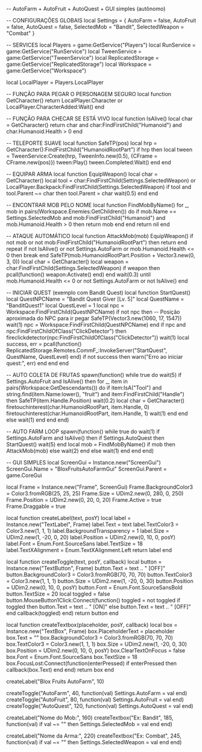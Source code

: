 -- AutoFarm + AutoFruit + AutoQuest + GUI simples (autônomo)

-- CONFIGURAÇÕES GLOBAIS
local Settings = {
    AutoFarm = false,
    AutoFruit = false,
    AutoQuest = false,
    SelectedMob = "Bandit",
    SelectedWeapon = "Combat"
}

-- SERVICES
local Players = game:GetService("Players")
local RunService = game:GetService("RunService")
local TweenService = game:GetService("TweenService")
local ReplicatedStorage = game:GetService("ReplicatedStorage")
local Workspace = game:GetService("Workspace")

local LocalPlayer = Players.LocalPlayer

-- FUNÇÃO PARA PEGAR O PERSONAGEM SEGURO
local function GetCharacter()
    return LocalPlayer.Character or LocalPlayer.CharacterAdded:Wait()
end

-- FUNÇÃO PARA CHECAR SE ESTÁ VIVO
local function IsAlive()
    local char = GetCharacter()
    return char and char:FindFirstChild("Humanoid") and char.Humanoid.Health > 0
end

-- TELEPORTE SUAVE
local function SafeTP(pos)
    local hrp = GetCharacter():FindFirstChild("HumanoidRootPart")
    if hrp then
        local tween = TweenService:Create(hrp, TweenInfo.new(0.5), {CFrame = CFrame.new(pos)})
        tween:Play()
        tween.Completed:Wait()
    end
end

-- EQUIPAR ARMA
local function EquipWeapon()
    local char = GetCharacter()
    local tool = char:FindFirstChild(Settings.SelectedWeapon) or LocalPlayer.Backpack:FindFirstChild(Settings.SelectedWeapon)
    if tool and tool.Parent ~= char then
        tool.Parent = char
        wait(0.5)
    end
end

-- ENCONTRAR MOB PELO NOME
local function FindMobByName()
    for _, mob in pairs(Workspace.Enemies:GetChildren()) do
        if mob.Name == Settings.SelectedMob and mob:FindFirstChild("Humanoid") and mob.Humanoid.Health > 0 then
            return mob
        end
    end
    return nil
end

-- ATAQUE AUTOMÁTICO
local function AttackMob(mob)
    EquipWeapon()
    if not mob or not mob:FindFirstChild("HumanoidRootPart") then return end
    repeat
        if not IsAlive() or not Settings.AutoFarm or mob.Humanoid.Health <= 0 then break end
        SafeTP(mob.HumanoidRootPart.Position + Vector3.new(0, 3, 0))
        local char = GetCharacter()
        local weapon = char:FindFirstChild(Settings.SelectedWeapon)
        if weapon then
            pcall(function()
                weapon:Activate()
            end)
        end
        wait(0.3)
    until mob.Humanoid.Health <= 0 or not Settings.AutoFarm or not IsAlive()
end

-- INICIAR QUEST (exemplo com Bandit Quest)
local function StartQuest()
    local QuestNPCName = "Bandit Quest Giver [Lv. 5]"
    local QuestName = "BanditQuest1"
    local QuestLevel = 1
    local npc = Workspace:FindFirstChild(QuestNPCName)
    if not npc then
        -- Posição aproximada do NPC para ir pegar
        SafeTP(Vector3.new(1060, 17, 1547))
        wait(1)
        npc = Workspace:FindFirstChild(QuestNPCName)
    end
    if npc and npc:FindFirstChildOfClass("ClickDetector") then
        fireclickdetector(npc:FindFirstChildOfClass("ClickDetector"))
        wait(1)
        local success, err = pcall(function()
            ReplicatedStorage.Remotes.CommF_:InvokeServer("StartQuest", QuestName, QuestLevel)
        end)
        if not success then
            warn("Erro ao iniciar quest:", err)
        end
    end
end

-- AUTO COLETA DE FRUTAS
spawn(function()
    while true do
        wait(5)
        if Settings.AutoFruit and IsAlive() then
            for _, item in pairs(Workspace:GetDescendants()) do
                if item:IsA("Tool") and string.find(item.Name:lower(), "fruit") and item:FindFirstChild("Handle") then
                    SafeTP(item.Handle.Position)
                    wait(0.2)
                    local char = GetCharacter()
                    firetouchinterest(char.HumanoidRootPart, item.Handle, 0)
                    firetouchinterest(char.HumanoidRootPart, item.Handle, 1)
                    wait(1)
                end
            end
        else
            wait(1)
        end
    end
end)

-- AUTO FARM LOOP
spawn(function()
    while true do
        wait(1)
        if Settings.AutoFarm and IsAlive() then
            if Settings.AutoQuest then
                StartQuest()
                wait(5)
            end
            local mob = FindMobByName()
            if mob then
                AttackMob(mob)
            else
                wait(2)
            end
        else
            wait(1)
        end
    end
end)

-- GUI SIMPLES
local ScreenGui = Instance.new("ScreenGui")
ScreenGui.Name = "BloxFruitsAutoFarmGui"
ScreenGui.Parent = game.CoreGui

local Frame = Instance.new("Frame", ScreenGui)
Frame.BackgroundColor3 = Color3.fromRGB(25, 25, 25)
Frame.Size = UDim2.new(0, 280, 0, 250)
Frame.Position = UDim2.new(0, 20, 0, 20)
Frame.Active = true
Frame.Draggable = true

local function createLabel(text, posY)
    local label = Instance.new("TextLabel", Frame)
    label.Text = text
    label.TextColor3 = Color3.new(1, 1, 1)
    label.BackgroundTransparency = 1
    label.Size = UDim2.new(1, -20, 0, 20)
    label.Position = UDim2.new(0, 10, 0, posY)
    label.Font = Enum.Font.SourceSans
    label.TextSize = 18
    label.TextXAlignment = Enum.TextXAlignment.Left
    return label
end

local function createToggle(text, posY, callback)
    local button = Instance.new("TextButton", Frame)
    button.Text = text .. " [OFF]"
    button.BackgroundColor3 = Color3.fromRGB(70, 70, 70)
    button.TextColor3 = Color3.new(1, 1, 1)
    button.Size = UDim2.new(1, -20, 0, 30)
    button.Position = UDim2.new(0, 10, 0, posY)
    button.Font = Enum.Font.SourceSansBold
    button.TextSize = 20
    local toggled = false
    button.MouseButton1Click:Connect(function()
        toggled = not toggled
        if toggled then
            button.Text = text .. " [ON]"
        else
            button.Text = text .. " [OFF]"
        end
        callback(toggled)
    end)
    return button
end

local function createTextbox(placeholder, posY, callback)
    local box = Instance.new("TextBox", Frame)
    box.PlaceholderText = placeholder
    box.Text = ""
    box.BackgroundColor3 = Color3.fromRGB(70, 70, 70)
    box.TextColor3 = Color3.new(1, 1, 1)
    box.Size = UDim2.new(1, -20, 0, 30)
    box.Position = UDim2.new(0, 10, 0, posY)
    box.ClearTextOnFocus = false
    box.Font = Enum.Font.SourceSans
    box.TextSize = 18
    box.FocusLost:Connect(function(enterPressed)
        if enterPressed then
            callback(box.Text)
        end
    end)
    return box
end

createLabel("Blox Fruits AutoFarm", 10)

createToggle("AutoFarm", 40, function(val) Settings.AutoFarm = val end)
createToggle("AutoFruit", 80, function(val) Settings.AutoFruit = val end)
createToggle("AutoQuest", 120, function(val) Settings.AutoQuest = val end)

createLabel("Nome do Mob:", 160)
createTextbox("Ex: Bandit", 185, function(val)
    if val ~= "" then
        Settings.SelectedMob = val
    end
end)

createLabel("Nome da Arma:", 220)
createTextbox("Ex: Combat", 245, function(val)
    if val ~= "" then
        Settings.SelectedWeapon = val
    end
end)
